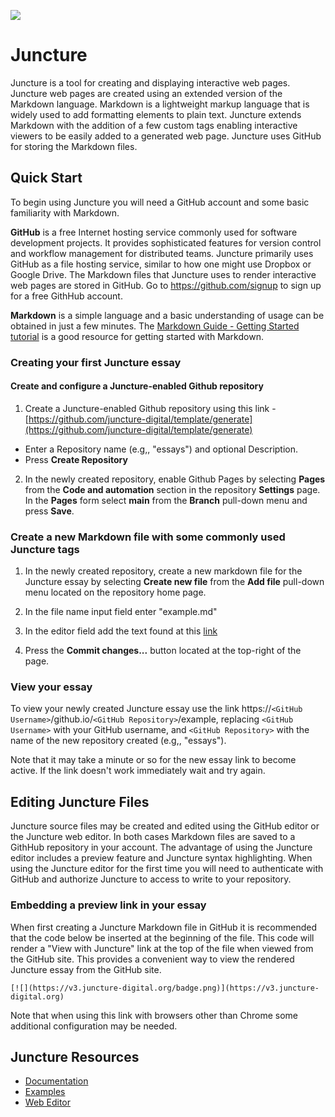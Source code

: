 [![](https://v3.juncture-digital.org/badge.png)](https://v3.juncture-digital.org)

# Juncture

Juncture is a tool for creating and displaying interactive web pages.  Juncture web pages are created using an extended version of the Markdown language.  Markdown is a lightweight markup language that is widely used to add formatting elements to plain text.  Juncture extends Markdown with the addition of a few custom tags enabling interactive viewers to be easily added to a generated web page.  Juncture uses GitHub for storing the Markdown files.

## Quick Start

To begin using Juncture you will need a GitHub account and some basic familiarity with Markdown.

**GitHub** is a free Internet hosting service commonly used for software development projects. It provides sophisticated features for version control and workflow management for distributed teams. Juncture primarily uses GitHub as a file hosting service, similar to how one might use Dropbox or Google Drive. The Markdown files that Juncture uses to render interactive web pages are stored in GitHub.  Go to https://github.com/signup to sign up for a free GithHub account.

**Markdown** is a simple language and a basic understanding of usage can be obtained in just a few minutes.  The [Markdown Guide - Getting Started tutorial](https://www.markdownguide.org/getting-started) is a good resource for getting started with Markdown.

### Creating your first Juncture essay

#### Create and configure a Juncture-enabled Github repository

1. Create a Juncture-enabled Github repository using this link - [https://github.com/juncture-digital/template/generate](https://github.com/juncture-digital/template/generate)

  - Enter a Repository name (e.g,, "essays") and optional Description.
  - Press **Create Repository**

2. In the newly created repository, enable Github Pages by selecting **Pages** from the **Code and automation** section in the repository **Settings** page.  In the **Pages** form select **main** from the **Branch** pull-down menu and press **Save**.

### Create a new Markdown file with some commonly used Juncture tags

1. In the newly created repository, create a new markdown file for the Juncture essay by selecting **Create new file** from the **Add file** pull-down menu located on the repository home page.  
2. In the file name input field enter "example.md"
3. In the editor field add the text found at this [link](https://raw.githubusercontent.com/juncture-digital/examples/main/monument-valley.md)

4. Press the **Commit changes...** button located at the top-right of the page.

### View your essay

To view your newly created Juncture essay use the link https://`<GitHub Username>`/github.io/`<GitHub Repository>`/example, replacing `<GitHub Username>` with your GitHub username, and `<GitHub Repository>` with the name of the new repository created (e.g,, "essays").

Note that it may take a minute or so for the new essay link to become active.  If the link doesn't work immediately wait and try again.

## Editing Juncture Files

Juncture source files may be created and edited using the GitHub editor or the Juncture web editor.  In both cases Markdown files are saved to a GithHub repository in your account.  The advantage of using the Juncture editor includes a preview feature and Juncture syntax highlighting.  When using the Juncture editor for the first time you will need to authenticate with GitHub and authorize Juncture to access to write to your repository.

### Embedding a preview link in your essay

When first creating a Juncture Markdown file in GitHub it is recommended that the code below be inserted at the beginning of the file.  This code will render a "View with Juncture" link at the top of the file when viewed from the GitHub site.  This provides a convenient way to view the rendered Juncture essay from the GitHub site.

```
[![](https://v3.juncture-digital.org/badge.png)](https://v3.juncture-digital.org)
```

Note that when using this link with browsers other than Chrome some additional configuration may be needed.

## Juncture Resources

- [Documentation](https://docs.juncture-digital.org)
- [Examples](https://juncture-digital.github.io/examples)
- [Web Editor](https://editor.juncture-digital.org)